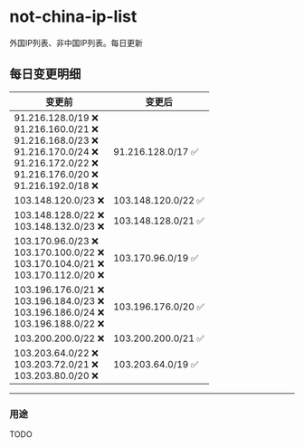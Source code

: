 # not-china-ip-list
外国IP列表、非中国IP列表。每日更新

每日变更明细
--------------------
|  变更前   | 变更后 |
|  ----  | ----  |
|  91.216.128.0/19 :x: <br> 91.216.160.0/21 :x: <br> 91.216.168.0/23 :x: <br> 91.216.170.0/24 :x: <br> 91.216.172.0/22 :x: <br> 91.216.176.0/20 :x: <br> 91.216.192.0/18 :x: <br> | 91.216.128.0/17 :white_check_mark: | 
|  103.148.120.0/23 :x:  | 103.148.120.0/22 :white_check_mark: | 
|  103.148.128.0/22 :x: <br> 103.148.132.0/23 :x: <br> | 103.148.128.0/21 :white_check_mark: | 
|  103.170.96.0/23 :x: <br> 103.170.100.0/22 :x: <br> 103.170.104.0/21 :x: <br> 103.170.112.0/20 :x: <br> | 103.170.96.0/19 :white_check_mark: | 
|  103.196.176.0/21 :x: <br> 103.196.184.0/23 :x: <br> 103.196.186.0/24 :x: <br> 103.196.188.0/22 :x: <br> | 103.196.176.0/20 :white_check_mark: | 
|  103.200.200.0/22 :x:  | 103.200.200.0/21 :white_check_mark: | 
|  103.203.64.0/22 :x: <br> 103.203.72.0/21 :x: <br> 103.203.80.0/20 :x: <br> | 103.203.64.0/19 :white_check_mark: | 

--------------------
### 用途
TODO
